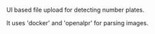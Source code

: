 UI based file upload for detecting number plates.

It uses 'docker' and 'openalpr' for parsing images.
